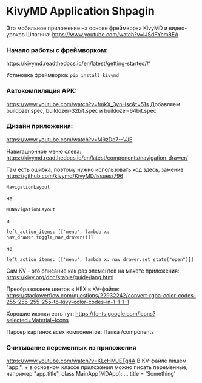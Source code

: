 # KivyMD Application Shpagin

Это мобильное приложение на основе фреймворка KivyMD и видео-уроков Шпагина:
https://www.youtube.com/watch?v=IJSdFYcm8EA

### Начало работы с фреймворком:
https://kivymd.readthedocs.io/en/latest/getting-started/#

Установка фреймворка:
`pip install kivymd`

### Автокомпиляция APK:
https://www.youtube.com/watch?v=fmkX_3ynHsc&t=51s
Добавляем buildozer.spec, buildozer-32bit.spec 
и buildozer-64bit.spec 


### Дизайн приложения:
https://www.youtube.com/watch?v=M9zDe7--VJE

Навигационное меню слева:
https://kivymd.readthedocs.io/en/latest/components/navigation-drawer/

Там есть ошибка, поэтому нужно использовать код здесь, заменив 
https://github.com/kivymd/KivyMD/issues/796


```
NavigationLayout
```
на
```
MDNavigationLayout
```
и
```
left_action_items: [['menu', lambda x: nav_drawer.toggle_nav_drawer()]]
```
на
```
left_action_items: [['menu', lambda x: nav_drawer.set_state("open")]]
```

Сам KV - это описание как раз элементов на макете приложения:
https://kivy.org/doc/stable/guide/lang.html


Преобразование цветов в HEX в KV-файле:
https://stackoverflow.com/questions/22932242/convert-rgba-color-codes-255-255-255-255-to-kivy-color-codes-in-1-1-1-1


Хорошие иконки есть тут:
https://fonts.google.com/icons?selected=Material+Icons

Парсер картинок всех компонентов:
Папка /components

### Считывание переменных из приложения
https://www.youtube.com/watch?v=KLcHMJETg4A
В KV-файле пишем "app.", + в основном классе приложения можно писать переменные,
например "app.title", class MainApp(MDApp): ... title = 'Something'
                

